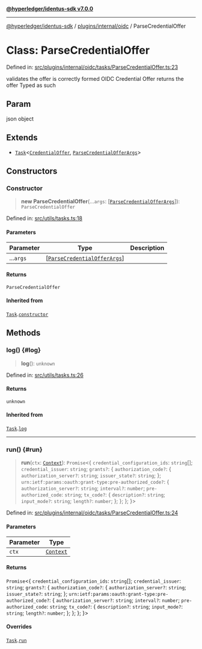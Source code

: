 [**@hyperledger/identus-sdk v7.0.0**](../../../../README.md)

***

[@hyperledger/identus-sdk](../../../../README.md) / [plugins/internal/oidc](../README.md) / ParseCredentialOffer

# Class: ParseCredentialOffer

Defined in: [src/plugins/internal/oidc/tasks/ParseCredentialOffer.ts:23](https://github.com/hyperledger/identus-edge-agent-sdk-ts/blob/96423ee84b124a31ce63036d9d623d1cb73a13c2/src/plugins/internal/oidc/tasks/ParseCredentialOffer.ts#L23)

validates the offer is correctly formed OIDC Credential Offer
returns the offer Typed as such

## Param

json object

## Extends

- [`Task`](../../../../overview/namespaces/Utils/classes/Task.md)\<[`CredentialOffer`](../type-aliases/CredentialOffer.md), [`ParseCredentialOfferArgs`](../interfaces/ParseCredentialOfferArgs.md)\>

## Constructors

### Constructor

> **new ParseCredentialOffer**(...`args`: \[[`ParseCredentialOfferArgs`](../interfaces/ParseCredentialOfferArgs.md)\]): `ParseCredentialOffer`

Defined in: [src/utils/tasks.ts:18](https://github.com/hyperledger/identus-edge-agent-sdk-ts/blob/96423ee84b124a31ce63036d9d623d1cb73a13c2/src/utils/tasks.ts#L18)

#### Parameters

| Parameter | Type | Description |
| ------ | ------ | ------ |
| ...`args` | \[[`ParseCredentialOfferArgs`](../interfaces/ParseCredentialOfferArgs.md)\] |  |

#### Returns

`ParseCredentialOffer`

#### Inherited from

[`Task`](../../../../overview/namespaces/Utils/classes/Task.md).[`constructor`](../../../../overview/namespaces/Utils/classes/Task.md#constructor)

## Methods

### log() {#log}

> **log**(): `unknown`

Defined in: [src/utils/tasks.ts:26](https://github.com/hyperledger/identus-edge-agent-sdk-ts/blob/96423ee84b124a31ce63036d9d623d1cb73a13c2/src/utils/tasks.ts#L26)

#### Returns

`unknown`

#### Inherited from

[`Task`](../../../../overview/namespaces/Utils/classes/Task.md).[`log`](../../../../overview/namespaces/Utils/classes/Task.md#log)

***

### run() {#run}

> **run**(`ctx`: [`Context`](../type-aliases/Context.md)): `Promise`\<\{ `credential_configuration_ids`: `string`[]; `credential_issuer`: `string`; `grants?`: \{ `authorization_code?`: \{ `authorization_server?`: `string`; `issuer_state?`: `string`; \}; `urn:ietf:params:oauth:grant-type:pre-authorized_code?`: \{ `authorization_server?`: `string`; `interval?`: `number`; `pre-authorized_code`: `string`; `tx_code?`: \{ `description?`: `string`; `input_mode?`: `string`; `length?`: `number`; \}; \}; \}; \}\>

Defined in: [src/plugins/internal/oidc/tasks/ParseCredentialOffer.ts:24](https://github.com/hyperledger/identus-edge-agent-sdk-ts/blob/96423ee84b124a31ce63036d9d623d1cb73a13c2/src/plugins/internal/oidc/tasks/ParseCredentialOffer.ts#L24)

#### Parameters

| Parameter | Type |
| ------ | ------ |
| `ctx` | [`Context`](../type-aliases/Context.md) |

#### Returns

`Promise`\<\{ `credential_configuration_ids`: `string`[]; `credential_issuer`: `string`; `grants?`: \{ `authorization_code?`: \{ `authorization_server?`: `string`; `issuer_state?`: `string`; \}; `urn:ietf:params:oauth:grant-type:pre-authorized_code?`: \{ `authorization_server?`: `string`; `interval?`: `number`; `pre-authorized_code`: `string`; `tx_code?`: \{ `description?`: `string`; `input_mode?`: `string`; `length?`: `number`; \}; \}; \}; \}\>

#### Overrides

[`Task`](../../../../overview/namespaces/Utils/classes/Task.md).[`run`](../../../../overview/namespaces/Utils/classes/Task.md#run)
